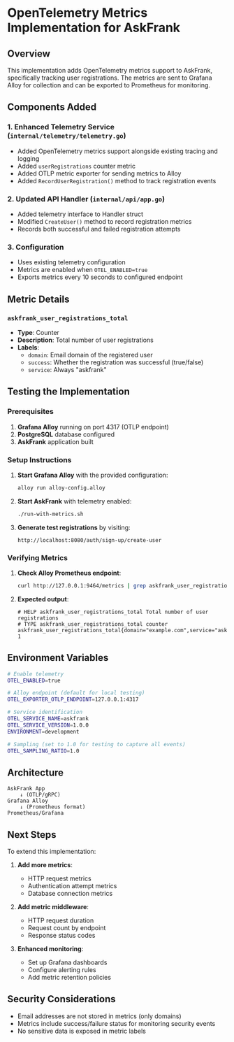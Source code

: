 # OpenTelemetry Metrics Implementation for AskFrank

## Overview

This implementation adds OpenTelemetry metrics support to AskFrank, specifically tracking user registrations. The metrics are sent to Grafana Alloy for collection and can be exported to Prometheus for monitoring.

## Components Added

### 1. Enhanced Telemetry Service (`internal/telemetry/telemetry.go`)
- Added OpenTelemetry metrics support alongside existing tracing and logging
- Added `userRegistrations` counter metric
- Added OTLP metric exporter for sending metrics to Alloy
- Added `RecordUserRegistration()` method to track registration events

### 2. Updated API Handler (`internal/api/app.go`)
- Added telemetry interface to Handler struct
- Modified `CreateUser()` method to record registration metrics
- Records both successful and failed registration attempts

### 3. Configuration
- Uses existing telemetry configuration
- Metrics are enabled when `OTEL_ENABLED=true`
- Exports metrics every 10 seconds to configured endpoint

## Metric Details

### `askfrank_user_registrations_total`
- **Type**: Counter
- **Description**: Total number of user registrations
- **Labels**:
  - `domain`: Email domain of the registered user
  - `success`: Whether the registration was successful (true/false)
  - `service`: Always "askfrank"

## Testing the Implementation

### Prerequisites
1. **Grafana Alloy** running on port 4317 (OTLP endpoint)
2. **PostgreSQL** database configured
3. **AskFrank** application built

### Setup Instructions

1. **Start Grafana Alloy** with the provided configuration:
   ```bash
   alloy run alloy-config.alloy
   ```

2. **Start AskFrank** with telemetry enabled:
   ```bash
   ./run-with-metrics.sh
   ```

3. **Generate test registrations** by visiting:
   ```
   http://localhost:8080/auth/sign-up/create-user
   ```

### Verifying Metrics

1. **Check Alloy Prometheus endpoint**:
   ```bash
   curl http://127.0.0.1:9464/metrics | grep askfrank_user_registrations
   ```

2. **Expected output**:
   ```
   # HELP askfrank_user_registrations_total Total number of user registrations
   # TYPE askfrank_user_registrations_total counter
   askfrank_user_registrations_total{domain="example.com",service="askfrank",success="true"} 1
   ```

## Environment Variables

```bash
# Enable telemetry
OTEL_ENABLED=true

# Alloy endpoint (default for local testing)
OTEL_EXPORTER_OTLP_ENDPOINT=127.0.0.1:4317

# Service identification
OTEL_SERVICE_NAME=askfrank
OTEL_SERVICE_VERSION=1.0.0
ENVIRONMENT=development

# Sampling (set to 1.0 for testing to capture all events)
OTEL_SAMPLING_RATIO=1.0
```

## Architecture

```
AskFrank App
    ↓ (OTLP/gRPC)
Grafana Alloy
    ↓ (Prometheus format)
Prometheus/Grafana
```

## Next Steps

To extend this implementation:

1. **Add more metrics**:
   - HTTP request metrics
   - Authentication attempt metrics
   - Database connection metrics

2. **Add metric middleware**:
   - HTTP request duration
   - Request count by endpoint
   - Response status codes

3. **Enhanced monitoring**:
   - Set up Grafana dashboards
   - Configure alerting rules
   - Add metric retention policies

## Security Considerations

- Email addresses are not stored in metrics (only domains)
- Metrics include success/failure status for monitoring security events
- No sensitive data is exposed in metric labels
